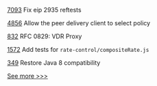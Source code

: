 
[7093](https://github.com/hyperledger/besu/pull/7093) Fix eip 2935 reftests

[4856](https://github.com/hyperledger/fabric/pull/4856) Allow the peer delivery client to select policy

[832](https://github.com/hyperledger/aries-rfcs/pull/832) RFC 0829: VDR Proxy

[1572](https://github.com/hyperledger/caliper/pull/1572) Add tests for `rate-control/compositeRate.js`

[349](https://github.com/hyperledger/fabric-chaincode-java/pull/349) Restore Java 8 compatibility


[See more >>>](https://start-here.hyperledger.org/pull-requests)
